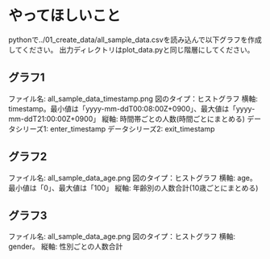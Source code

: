 # やってほしいこと
pythonで../01_create_data/all_sample_data.csvを読み込んで以下グラフを作成してください。
出力ディレクトリはplot_data.pyと同じ階層にしてください。

## グラフ1
ファイル名: all_sample_data_timestamp.png
図のタイプ：ヒストグラフ
横軸: timestamp。最小値は「yyyy-mm-ddT00:08:00Z+0900」、最大値は「yyyy-mm-ddT21:00:00Z+0900」
縦軸: 時間帯ごとの人数(時間ごとにまとめる)
データシリーズ1: enter_timestamp
データシリーズ2: exit_timestamp

## グラフ2
ファイル名: all_sample_data_age.png
図のタイプ：ヒストグラフ
横軸: age。最小値は「0」、最大値は「100」
縦軸: 年齢別の人数合計(10歳ごとにまとめる)

## グラフ3
ファイル名: all_sample_data_age.png
図のタイプ：ヒストグラフ
横軸: gender。
縦軸: 性別ごとの人数合計
